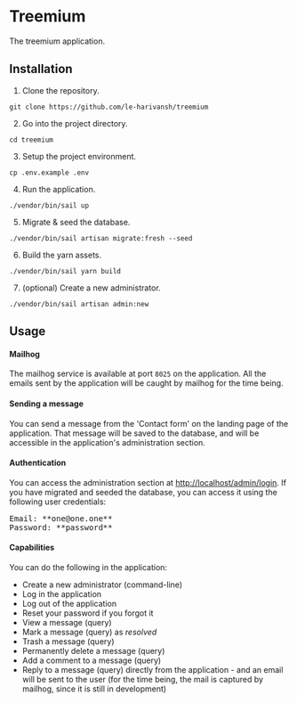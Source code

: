 # Treemium

The treemium application.

## Installation

1. Clone the repository.

```shell
git clone https://github.com/le-harivansh/treemium
```

2. Go into the project directory.

```shell
cd treemium
```

3. Setup the project environment.

```shell
cp .env.example .env
```

4. Run the application.

```shell
./vendor/bin/sail up
```

5. Migrate & seed the database.

```shell
./vendor/bin/sail artisan migrate:fresh --seed
```

6. Build the yarn assets.

```shell
./vendor/bin/sail yarn build
```

7. (optional) Create a new administrator.

```shell
./vendor/bin/sail artisan admin:new
```


## Usage

#### Mailhog
The mailhog service is available at port `8025` on the application. All the emails sent by the application will be caught by mailhog for the time being.

#### Sending a message
You can send a message from the 'Contact form' on the landing page of the application. That message will be saved to the database, and will be accessible in the application's administration section.

#### Authentication
You can access the administration section at [http://localhost/admin/login](http://localhost/admin/login). If you have migrated and seeded the database, you can access it using the following user credentials:
<pre>
Email: **one@one.one**
Password: **password**
</pre>

#### Capabilities

You can do the following in the application:

* Create a new administrator (command-line)
* Log in the application
* Log out of the application
* Reset your password if you forgot it
* View a message (query)
* Mark a message (query) as _resolved_
* Trash a message (query)
* Permanently delete a message (query)
* Add a comment to a message (query)
* Reply to a message (query) directly from the application - and an email will be sent to the user (for the time being, the mail is captured by mailhog, since it is still in development)
